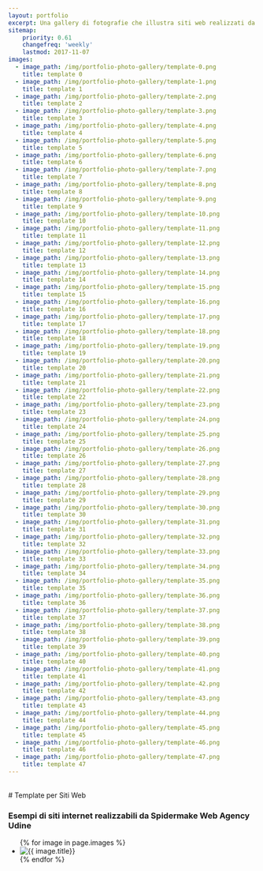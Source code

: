 ```yaml
---
layout: portfolio
excerpt: Una gallery di fotografie che illustra siti web realizzati da Spidermake web agency Udine. Una vasta scelta di template per realizzare siti internet a Udine.
sitemap:
    priority: 0.61
    changefreq: 'weekly'
    lastmod: 2017-11-07
images:
  - image_path: /img/portfolio-photo-gallery/template-0.png
    title: template 0
  - image_path: /img/portfolio-photo-gallery/template-1.png
    title: template 1
  - image_path: /img/portfolio-photo-gallery/template-2.png
    title: template 2
  - image_path: /img/portfolio-photo-gallery/template-3.png
    title: template 3
  - image_path: /img/portfolio-photo-gallery/template-4.png
    title: template 4
  - image_path: /img/portfolio-photo-gallery/template-5.png
    title: template 5
  - image_path: /img/portfolio-photo-gallery/template-6.png
    title: template 6
  - image_path: /img/portfolio-photo-gallery/template-7.png
    title: template 7
  - image_path: /img/portfolio-photo-gallery/template-8.png
    title: template 8
  - image_path: /img/portfolio-photo-gallery/template-9.png
    title: template 9
  - image_path: /img/portfolio-photo-gallery/template-10.png
    title: template 10
  - image_path: /img/portfolio-photo-gallery/template-11.png
    title: template 11
  - image_path: /img/portfolio-photo-gallery/template-12.png
    title: template 12
  - image_path: /img/portfolio-photo-gallery/template-13.png
    title: template 13
  - image_path: /img/portfolio-photo-gallery/template-14.png
    title: template 14
  - image_path: /img/portfolio-photo-gallery/template-15.png
    title: template 15
  - image_path: /img/portfolio-photo-gallery/template-16.png
    title: template 16
  - image_path: /img/portfolio-photo-gallery/template-17.png
    title: template 17
  - image_path: /img/portfolio-photo-gallery/template-18.png
    title: template 18
  - image_path: /img/portfolio-photo-gallery/template-19.png
    title: template 19
  - image_path: /img/portfolio-photo-gallery/template-20.png
    title: template 20
  - image_path: /img/portfolio-photo-gallery/template-21.png
    title: template 21
  - image_path: /img/portfolio-photo-gallery/template-22.png
    title: template 22
  - image_path: /img/portfolio-photo-gallery/template-23.png
    title: template 23
  - image_path: /img/portfolio-photo-gallery/template-24.png
    title: template 24
  - image_path: /img/portfolio-photo-gallery/template-25.png
    title: template 25
  - image_path: /img/portfolio-photo-gallery/template-26.png
    title: template 26
  - image_path: /img/portfolio-photo-gallery/template-27.png
    title: template 27
  - image_path: /img/portfolio-photo-gallery/template-28.png
    title: template 28
  - image_path: /img/portfolio-photo-gallery/template-29.png
    title: template 29
  - image_path: /img/portfolio-photo-gallery/template-30.png
    title: template 30
  - image_path: /img/portfolio-photo-gallery/template-31.png
    title: template 31
  - image_path: /img/portfolio-photo-gallery/template-32.png
    title: template 32
  - image_path: /img/portfolio-photo-gallery/template-33.png
    title: template 33
  - image_path: /img/portfolio-photo-gallery/template-34.png
    title: template 34
  - image_path: /img/portfolio-photo-gallery/template-35.png
    title: template 35
  - image_path: /img/portfolio-photo-gallery/template-36.png
    title: template 36
  - image_path: /img/portfolio-photo-gallery/template-37.png
    title: template 37
  - image_path: /img/portfolio-photo-gallery/template-38.png
    title: template 38
  - image_path: /img/portfolio-photo-gallery/template-39.png
    title: template 39
  - image_path: /img/portfolio-photo-gallery/template-40.png
    title: template 40
  - image_path: /img/portfolio-photo-gallery/template-41.png
    title: template 41
  - image_path: /img/portfolio-photo-gallery/template-42.png
    title: template 42
  - image_path: /img/portfolio-photo-gallery/template-43.png
    title: template 43
  - image_path: /img/portfolio-photo-gallery/template-44.png
    title: template 44
  - image_path: /img/portfolio-photo-gallery/template-45.png
    title: template 45
  - image_path: /img/portfolio-photo-gallery/template-46.png
    title: template 46
  - image_path: /img/portfolio-photo-gallery/template-47.png
    title: template 47
---
```

<br/>
# Template per Siti Web

### Esempi di siti internet realizzabili da Spidermake Web Agency Udine

<ul class="photo-gallery">
  {% for image in page.images %}
    <li><img src="{{ image.image_path }}" alt="{{ image.title}}" title="{{ image.title}}"/></li>
  {% endfor %}
</ul>
